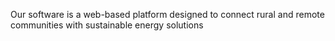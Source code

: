 Our software is a web-based platform designed to connect rural and remote communities
with sustainable energy solutions
